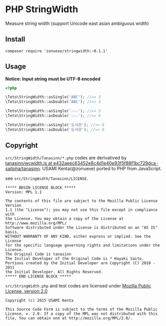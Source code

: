 PHP StringWidth
===============

Measure string width (support Unicode east asian ambiguous width)

Install
-------

```
composer require 'zonuexe/stringwidth:~0.1.1'
```

Usage
-----

**Notice: Input string must be UTF-8 encoded**

```php
<?php

\Teto\StringWidth::asSingle('ABC'); //=> 3
\Teto\StringWidth::asDouble('ABC'); //=> 3

\Teto\StringWidth::asSingle('☆☆☆'); //=> 3
\Teto\StringWidth::asDouble('☆☆☆'); //=> 6

\Teto\StringWidth::asSingle('도서관'); //=> 6
\Teto\StringWidth::asDouble('도서관'); //=> 6

```

Copyright
---------

`src/StringWidth/Tanasinn/*.php` codes are derivatived by [tanasinn/wcwidth.js at e432aeec63452e8c4d1e40e93f5f88f1bc729dca · saitoha/tanasinn](https://github.com/saitoha/tanasinn/blob/e432aeec63452e8c4d1e40e93f5f88f1bc729dca/modules/unicode/wcwidth.js). USAMI Kenta(@zonuexe) ported to PHP from JavaScript.

see `src/StringWidth/Tanasinn/LICENSE`.

    ***** BEGIN LICENSE BLOCK *****
    Version: MPL 1.1
    
    The contents of this file are subject to the Mozilla Public License Version
    1.1 (the "License"); you may not use this file except in compliance with
    the License. You may obtain a copy of the License at
    http://www.mozilla.org/MPL/
    Software distributed under the License is distributed on an "AS IS" basis,
    WITHOUT WARRANTY OF ANY KIND, either express or implied. See the License
    for the specific language governing rights and limitations under the
    License.
    The Original Code is tanasinn
    The Initial Developer of the Original Code is * Hayaki Saito.
    Portions created by the Initial Developer are Copyright (C) 2010 - 2011
    the Initial Developer. All Rights Reserved.
    ***** END LICENSE BLOCK *****

`src/StringWidth.php` and test codes are licensed under [Mozilla Public License, version 2.0](http://mozilla.org/MPL/2.0/)

    Copyright (c) 2015 USAMI Kenta

    This Source Code Form is subject to the terms of the Mozilla Public
    License, v. 2.0. If a copy of the MPL was not distributed with this
    file, You can obtain one at http://mozilla.org/MPL/2.0/.
